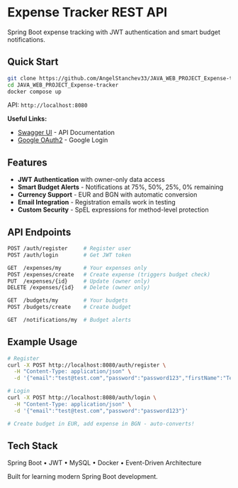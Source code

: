 # Expense Tracker REST API

Spring Boot expense tracking with JWT authentication and smart budget notifications.

## Quick Start

```bash
git clone https://github.com/AngelStanchev33/JAVA_WEB_PROJECT_Expense-tracker.git
cd JAVA_WEB_PROJECT_Expense-tracker
docker compose up
```

API: `http://localhost:8080`

**Useful Links:**
- [Swagger UI](http://localhost:8080/swagger-ui/index.html) - API Documentation
- [Google OAuth2](http://localhost:8080/oauth2/authorization/google) - Google Login

## Features

- **JWT Authentication** with owner-only data access
- **Smart Budget Alerts** - Notifications at 75%, 50%, 25%, 0% remaining
- **Currency Support** - EUR and BGN with automatic conversion
- **Email Integration** - Registration emails work in testing
- **Custom Security** - SpEL expressions for method-level protection

## API Endpoints

```bash
POST /auth/register     # Register user
POST /auth/login        # Get JWT token

GET  /expenses/my       # Your expenses only
POST /expenses/create   # Create expense (triggers budget check)
PUT  /expenses/{id}     # Update (owner only)
DELETE /expenses/{id}   # Delete (owner only)

GET  /budgets/my        # Your budgets
POST /budgets/create    # Create budget

GET  /notifications/my  # Budget alerts
```

## Example Usage

```bash
# Register
curl -X POST http://localhost:8080/auth/register \
  -H "Content-Type: application/json" \
  -d '{"email":"test@test.com","password":"password123","firstName":"Test","lastName":"User"}'

# Login
curl -X POST http://localhost:8080/auth/login \
  -H "Content-Type: application/json" \
  -d '{"email":"test@test.com","password":"password123"}'

# Create budget in EUR, add expense in BGN - auto-converts!
```

## Tech Stack

Spring Boot • JWT • MySQL • Docker • Event-Driven Architecture

Built for learning modern Spring Boot development.